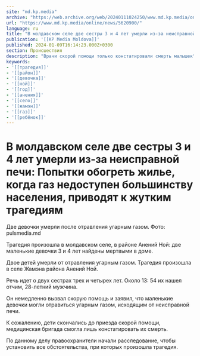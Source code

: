 ```yaml
---
site: "md.kp.media"
archive: "https://web.archive.org/web/20240111024250/www.md.kp.media/online/news/5620900/"
url: "https://www.md.kp.media/online/news/5620900/"
language: ru
title: "В молдавском селе две сестры 3 и 4 лет умерли из-за неисправной печи: Попытки обогреть жилье, когда газ недоступен большинству населения, приводят к жутким трагедиям"
publication: '[[KP Media Moldova]]'
published: 2024-01-09T16:14:23.000Z+0300
section: Происшествия
description: "Врачи скорой помощи только констатировали смерть малышек"
keywords:
- '[[трагедия]]'
- '[[район]]'
- '[[девочка]]'
- '[[ной]]'
- '[[год]]'
- '[[анения]]'
- '[[село]]'
- '[[жамэн]]'
- '[[газ]]'
- '[[ребёнок]]'
---
```


# В молдавском селе две сестры 3 и 4 лет умерли из-за неисправной печи: Попытки обогреть жилье, когда газ недоступен большинству населения, приводят к жутким трагедиям

Две девочки умерли после отравления угарным газом. Фото: pulsmedia.md

Трагедия произошла в молдавском селе, в районе Анений Ной: две маленькие девочки 3 и 4 лет найдены мертвыми в доме.

Двое детей умерли от отравления угарным газом. Трагедия произошла в селе Жамэна района Анений Ной.

Речь идет о двух сестрах трех и четырех лет. Около 13: 54 их нашел отчим, 28-летний мужчина.

Он немедленно вызвал скорую помощь и заявил, что маленькие девочки могли отравиться угарным газом, исходящим от неисправной печи.

К сожалению, дети скончались до приезда скорой помощи, медицинская бригада смогла лишь констатировать их смерть.

По данному делу правоохранители начали расследование, чтобы установить все обстоятельства, при которых произошла трагедия.
